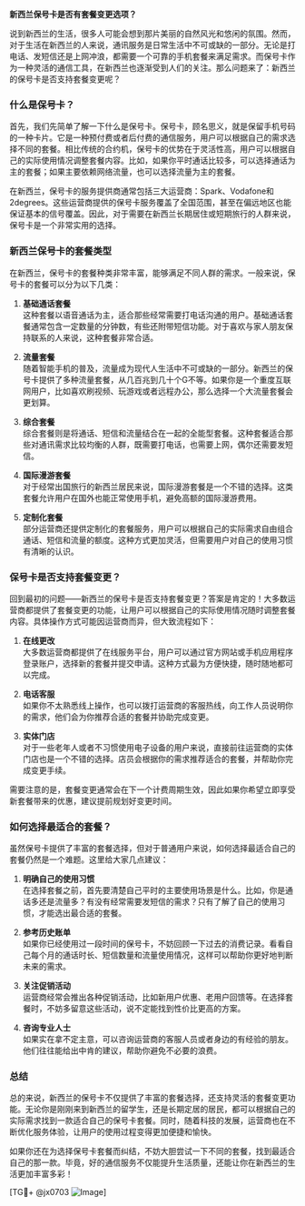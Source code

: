 **新西兰保号卡是否有套餐变更选项？**

说到新西兰的生活，很多人可能会想到那片美丽的自然风光和悠闲的氛围。然而，对于生活在新西兰的人来说，通讯服务是日常生活中不可或缺的一部分。无论是打电话、发短信还是上网冲浪，都需要一个可靠的手机套餐来满足需求。而保号卡作为一种灵活的通信工具，在新西兰也逐渐受到人们的关注。那么问题来了：新西兰的保号卡是否支持套餐变更呢？

### 什么是保号卡？

首先，我们先简单了解一下什么是保号卡。保号卡，顾名思义，就是保留手机号码的一种卡片。它是一种预付费或者后付费的通信服务，用户可以根据自己的需求选择不同的套餐。相比传统的合约机，保号卡的优势在于灵活性高，用户可以根据自己的实际使用情况调整套餐内容。比如，如果你平时通话比较多，可以选择通话为主的套餐；如果主要依赖网络流量，也可以选择流量为主的套餐。

在新西兰，保号卡的服务提供商通常包括三大运营商：Spark、Vodafone和2degrees。这些运营商提供的保号卡服务覆盖了全国范围，甚至在偏远地区也能保证基本的信号覆盖。因此，对于需要在新西兰长期居住或短期旅行的人群来说，保号卡是一个非常实用的选择。

### 新西兰保号卡的套餐类型

在新西兰，保号卡的套餐种类非常丰富，能够满足不同人群的需求。一般来说，保号卡的套餐可以分为以下几类：

1. **基础通话套餐**  
   这种套餐以语音通话为主，适合那些经常需要打电话沟通的用户。基础通话套餐通常包含一定数量的分钟数，有些还附带短信功能。对于喜欢与家人朋友保持联系的人来说，这种套餐非常合适。

2. **流量套餐**  
   随着智能手机的普及，流量成为现代人生活中不可或缺的一部分。新西兰的保号卡提供了多种流量套餐，从几百兆到几十个G不等。如果你是一个重度互联网用户，比如喜欢刷视频、玩游戏或者远程办公，那么选择一个大流量套餐会更划算。

3. **综合套餐**  
   综合套餐则是将通话、短信和流量结合在一起的全能型套餐。这种套餐适合那些对通讯需求比较均衡的人群，既需要打电话，也需要上网，偶尔还需要发短信。

4. **国际漫游套餐**  
   对于经常出国旅行的新西兰居民来说，国际漫游套餐是一个不错的选择。这类套餐允许用户在国外也能正常使用手机，避免高额的国际漫游费用。

5. **定制化套餐**  
   部分运营商还提供定制化的套餐服务，用户可以根据自己的实际需求自由组合通话、短信和流量的额度。这种方式更加灵活，但需要用户对自己的使用习惯有清晰的认识。

### 保号卡是否支持套餐变更？

回到最初的问题——新西兰的保号卡是否支持套餐变更？答案是肯定的！大多数运营商都提供了套餐变更的功能，让用户可以根据自己的实际使用情况随时调整套餐内容。具体操作方式可能因运营商而异，但大致流程如下：

1. **在线更改**  
   大多数运营商都提供了在线服务平台，用户可以通过官方网站或手机应用程序登录账户，选择新的套餐并提交申请。这种方式最为方便快捷，随时随地都可以完成。

2. **电话客服**  
   如果你不太熟悉线上操作，也可以拨打运营商的客服热线，向工作人员说明你的需求，他们会为你推荐合适的套餐并协助完成变更。

3. **实体门店**  
   对于一些老年人或者不习惯使用电子设备的用户来说，直接前往运营商的实体门店也是一个不错的选择。店员会根据你的需求推荐适合的套餐，并帮助你完成变更手续。

需要注意的是，套餐变更通常会在下一个计费周期生效，因此如果你希望立即享受新套餐带来的优惠，建议提前规划好变更时间。

### 如何选择最适合的套餐？

虽然保号卡提供了丰富的套餐选择，但对于普通用户来说，如何选择最适合自己的套餐仍然是一个难题。这里给大家几点建议：

1. **明确自己的使用习惯**  
   在选择套餐之前，首先要清楚自己平时的主要使用场景是什么。比如，你是通话多还是流量多？有没有经常需要发短信的需求？只有了解了自己的使用习惯，才能选出最合适的套餐。

2. **参考历史账单**  
   如果你已经使用过一段时间的保号卡，不妨回顾一下过去的消费记录。看看自己每个月的通话时长、短信数量和流量使用情况，这样可以帮助你更好地判断未来的需求。

3. **关注促销活动**  
   运营商经常会推出各种促销活动，比如新用户优惠、老用户回馈等。在选择套餐时，不妨多留意这些活动，说不定能找到性价比更高的方案。

4. **咨询专业人士**  
   如果实在拿不定主意，可以咨询运营商的客服人员或者身边的有经验的朋友。他们往往能给出中肯的建议，帮助你避免不必要的浪费。

### 总结

总的来说，新西兰的保号卡不仅提供了丰富的套餐选择，还支持灵活的套餐变更功能。无论你是刚刚来到新西兰的留学生，还是长期定居的居民，都可以根据自己的实际需求找到一款适合自己的保号卡套餐。同时，随着科技的发展，运营商也在不断优化服务体验，让用户的使用过程变得更加便捷和愉快。

如果你还在为选择保号卡套餐而纠结，不妨大胆尝试一下不同的套餐，找到最适合自己的那一款。毕竟，好的通信服务不仅能提升生活质量，还能让你在新西兰的生活更加丰富多彩！

[TG💪+ @jx0703 ![Image](https://github.com/user-attachments/assets/dbca1d08-cadb-493c-b0ec-ad6f7a83f270)]